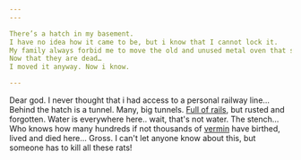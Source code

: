 ```yaml
---
---

There’s a hatch in my basement. 
I have no idea how it came to be, but i know that I cannot lock it. 
My family always forbid me to move the old and unused metal oven that stood in front of it.
Now that they are dead…
I moved it anyway. Now i know. 

---
```


Dear god.
I never thought that i had access to a personal railway line… 
Behind the hatch is a tunnel. Many, big tunnels. [Full of rails](..\..\..\Groupings\Organisations\Argrosy.md), but rusted and forgotten. Water is everywhere here.. wait, that's not water. 
The stench… Who knows how many hundreds if not thousands of [vermin](Rats.md) have birthed, lived and died here… Gross. 
I can't let anyone know about this, but someone has to kill all these rats! 
